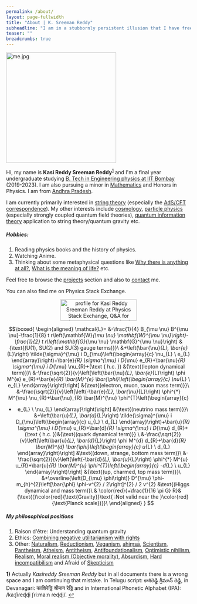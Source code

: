 ```yaml
---
permalink: /about/
layout: page-fullwidth
title: "About | K. Sreeman Reddy"
subheadline: "I am in a stubbornly persistent illusion that I have free will."
teaser: ""
breadcrumbs: true
---
```

<script type="text/x-mathjax-config">
  MathJax.Hub.Config({
    tex2jax: {
      inlineMath: [ ['$','$'], ["\\(","\\)"] ],
      processEscapes: true
    }
  });
</script>
    
<script type="text/javascript"
        src="https://cdn.mathjax.org/mathjax/latest/MathJax.js?config=TeX-AMS-MML_HTMLorMML">
</script>

<img src="{{site.baseurl}}/images/me.jpg" alt="me.jpg" width="300"/>

Hi, my name is **Kasi Reddy Sreeman Reddy**<sup id="a1"><a href="#f1">1</a></sup> and I'm a final year undergraduate studying <a href="https://www.phy.iitb.ac.in/en/undergraduate" target="_blank">B. Tech in Engineering physics at IIT Bombay</a> (2019-2023). I am also pursuing a minor in <a href="https://www.math.iitb.ac.in/Academics/minor.php" target="_blank">Mathematics</a> and Honors in Physics. I am from <a href="https://en.wikipedia.org/wiki/Andhra_Pradesh" target="_blank">Andhra Pradesh</a>.

I am currently primarily interested in <a href="https://en.wikipedia.org/wiki/String_theory" target="_blank">string theory</a> (especially the <a href="https://en.wikipedia.org/wiki/AdS/CFT_correspondence" target="_blank">AdS/CFT correspondence</a>). My other interests include <a href="https://en.wikipedia.org/wiki/Physical_cosmology" target="_blank">cosmology</a>, <a href="https://en.wikipedia.org/wiki/Particle_physics" target="_blank">particle physics</a> (especially strongly coupled quantum field theories), <a href="https://en.wikipedia.org/wiki/Quantum_information" target="_blank">quantum information theory</a> application to string theory/quantum gravity etc.
##### Hobbies:
1) Reading physics books and the history of physics.<br>
2) Watching Anime.<br>
3) Thinking about some metaphysical questions like <a href="https://en.wikipedia.org/wiki/Why_there_is_anything_at_all" target="_blank">Why there is anything at all?</a>, <a href="https://en.wikipedia.org/wiki/Meaning_of_life" target="_blank">What is the meaning of life?</a> etc.<br>

Feel free to browse the <a href="{{site.baseurl}}/projects">projects</a> section and also to <a href="{{site.baseurl}}/contact">contact</a> me.

You can also find me on Physics Stack Exchange.

<div style="text-align:center;">

<a href="https://physics.stackexchange.com/users/264772/kasi-reddy-sreeman-reddy"><img src="https://physics.stackexchange.com/users/flair/264772.png?theme=dark" width="208" height="58" alt="profile for Kasi Reddy Sreeman Reddy at Physics Stack Exchange, Q&amp;A for active researchers, academics and students of physics" title="profile for Kasi Reddy Sreeman Reddy at Physics Stack Exchange, Q&amp;A for active researchers, academics and students of physics"></a>

$$\boxed{
\begin{aligned}
\mathcal{L}= &-\frac{1}{4} B_{\mu \nu} B^{\mu \nu}-\frac{1}{8} t r\left(\mathbf{W}_{\mu \nu} \mathbf{W}^{\mu \nu}\right)-\frac{1}{2} t r\left(\mathbf{G}_{\mu \nu} \mathbf{G}^{\mu \nu}\right) &{\text{(U(1), SU(2) and SU(3) gauge terms)}}\\
&+\left(\bar{\nu}_{L}, \bar{e}_{L}\right) \tilde{\sigma}^{\mu} i D_{\mu}\left(\begin{array}{c}
\nu_{L} \\
e_{L}
\end{array}\right)+\bar{e}_{R} \sigma^{\mu} i D_{\mu} e_{R}+\bar{\nu}_{R} \sigma^{\mu} i D_{\mu} \nu_{R}+(\text { h.c. }) &{\text{(lepton dynamical term)}}\\
&-\frac{\sqrt{2}}{v}\left[\left(\bar{\nu}_{L}, \bar{e}_{L}\right) \phi M^{e} e_{R}+\bar{e}_{R} \bar{M}^{e} \bar{\phi}\left(\begin{array}{c}
\nu_{L} \\
e_{L}
\end{array}\right)\right] &{\text{(electron, muon, tauon mass term)}}\\
&-\frac{\sqrt{2}}{v}\left[\left(-\bar{e}_{L}, \bar{\nu}_{L}\right) \phi^{*} M^{\nu} \nu_{R}+\bar{\nu}_{R} \bar{M}^{\nu} \phi^{T}\left(\begin{array}{c}
- e_{L} \\
\nu_{L}
\end{array}\right)\right] &{\text{(neutrino mass term)}}\\
&+\left(\bar{u}_{L}, \bar{d}_{L}\right) \tilde{\sigma}^{\mu} i D_{\mu}\left(\begin{array}{c}
u_{L} \\
d_{L}
\end{array}\right)+\bar{u}_{R} \sigma^{\mu} i D_{\mu} u_{R}+\bar{d}_{R} \sigma^{\mu} i D_{\mu} d_{R}+(\text { h.c. })&{\text{(quark dynamical term)}} \\
&-\frac{\sqrt{2}}{v}\left[\left(\bar{u}_{L}, \bar{d}_{L}\right) \phi M^{d} d_{R}+\bar{d}_{R} \bar{M}^{d} \bar{\phi}\left(\begin{array}{c}
u_{L} \\
d_{L}
\end{array}\right)\right] &\text{(down, strange, bottom mass term)}\\
&-\frac{\sqrt{2}}{v}\left[\left(-\bar{d}_{L}, \bar{u}_{L}\right) \phi^{*} M^{u} u_{R}+\bar{u}_{R} \bar{M}^{u} \phi^{T}\left(\begin{array}{c}
-d_{L} \\
u_{L}
\end{array}\right)\right] &{\text{(up, charmed, top mass term)}}\\
&+\overline{\left(D_{\mu} \phi\right)} D^{\mu} \phi-m_{h}^{2}\left[\bar{\phi} \phi-v^{2} / 2\right]^{2} / 2 v^{2} &\text{(Higgs dynamical and mass term)}\\
& \color{red}{+\frac{1}{16 \pi G} R}&{\text{(}\color{red}{\text{Gravity}}\text{ :Not valid near the }\color{red}{\text{Planck scale})}}\\
\end{aligned}
}
$$

</div>

##### My philosophical positions

1. Raison d'être: Understanding quantum gravity
2. Ethics: <a href="https://en.wikipedia.org/wiki/Negative_utilitarianism#Combining_negative_utilitarianism_with_rights" target="_blank">Combining negative utilitarianism with rights</a>
3. Other: <a href="https://en.wikipedia.org/wiki/Naturalism_(philosophy)" target="_blank">Naturalism</a>, <a href="https://en.wikipedia.org/wiki/Reductionism" target="_blank">Reductionism</a>, <a href="https://en.wikipedia.org/wiki/Veganism" target="_blank">Veganism</a>, <a href="https://en.wikipedia.org/wiki/Ahimsa" target="_blank">ahiṃsā</a>, <a href="https://en.wikipedia.org/wiki/Scientism" target="_blank">Scientism</a>, <a href="https://en.wikipedia.org/wiki/Pantheism" target="_blank">Pantheism</a>, <a href="https://en.wikipedia.org/wiki/Atheism" target="_blank">Atheism</a>, <a href="https://en.wikipedia.org/wiki/Antitheism" target="_blank">Antitheism</a>, <a href="https://en.wikipedia.org/wiki/Anti-foundationalism" target="_blank">Antifoundationalism</a>, <a href="https://www.youtube.com/watch?v=MBRqu0YOH14" target="_blank">Optimistic nihilism</a>, <a href="https://en.wikipedia.org/wiki/Philosophical_realism" target="_blank">Realism</a>, <a href="https://en.wikipedia.org/wiki/Moral_realism" target="_blank">Moral realism (Objective morality)</a>, <a href="https://en.wikipedia.org/wiki/Absurdism" target="_blank">Absurdism</a>, <a href="https://en.wikipedia.org/wiki/Incompatibilism#Hard_incompatibilism" target="_blank">Hard incompatibilism</a> and Afraid of <a href="https://en.wikipedia.org/wiki/Philosophical_skepticism" target="_blank">Skepticism</a>

<b id="f1">1)</b> Actually *Kasireddy Sreeman Reddy* but in all documents there is a wrong space and I am continuing that mistake. In Telugu script: కాశిరెడ్డి శ్రీమాన్ రెడ్డి, in Devanagari: काशिरेड्डि श्रीमान रेड्डि and in International Phonetic Alphabet (IPA): /kaːʃiɾeɖɖi ʃɾiːmaːn ɾeɖɖi/. <a href="#a1">↩</a>